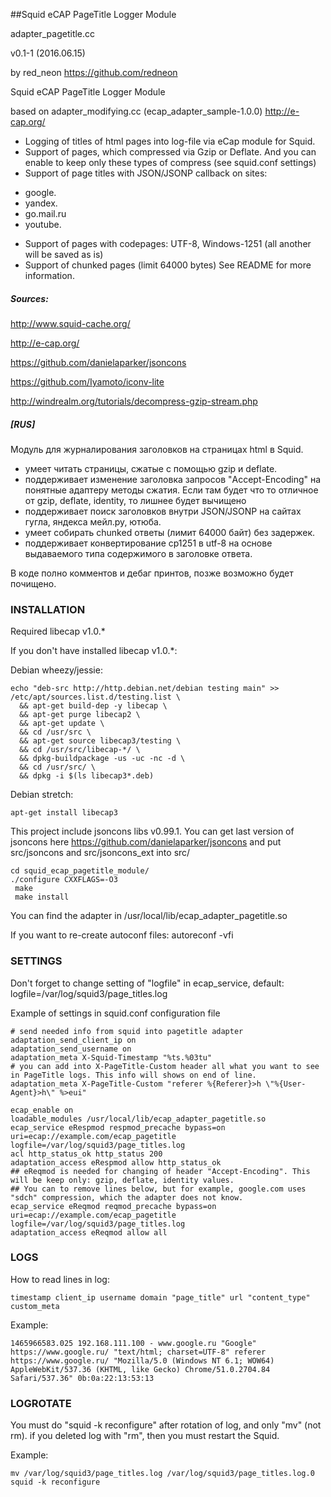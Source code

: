  
##Squid eCAP PageTitle Logger Module

adapter_pagetitle.cc

v0.1-1 (2016.06.15)

by red_neon https://github.com/redneon

Squid eCAP PageTitle Logger Module

based on adapter_modifying.cc (ecap_adapter_sample-1.0.0) http://e-cap.org/
  
 * Logging of titles of html pages into log-file via eCap module for Squid.
 * Support of pages, which compressed via Gzip or Deflate. And you can enable 
  to keep only these types of compress (see squid.conf settings)
 * Support of page titles with JSON/JSONP callback on sites:
- google.
- yandex.
- go.mail.ru
- youtube.
 
 * Support of pages with codepages: UTF-8, Windows-1251 (all another will be saved as is)
 * Support of chunked pages (limit 64000 bytes)
  See README for more information.

##### Sources:
  
http://www.squid-cache.org/

http://e-cap.org/

https://github.com/danielaparker/jsoncons

https://github.com/Iyamoto/iconv-lite

http://windrealm.org/tutorials/decompress-gzip-stream.php
 
 
 
 
##### [RUS] 
Модуль для журналирования заголовков <title>ЗАГОЛОВОК</title> на страницах
html в Squid.
- умеет читать страницы, сжатые с помощью gzip и deflate.
- поддерживает изменение заголовка запросов "Accept-Encoding" на понятные
адаптеру методы сжатия. Если там будет что то отличное от gzip, deflate,
identity, то лишнее будет вычищено
- поддерживает поиск заголовков внутри JSON/JSONP на сайтах гугла, яндекса
мейл.ру, ютюба.
- умеет собирать chunked ответы (лимит 64000 байт) без задержек.
- поддерживает конвертирование cp1251 в utf-8 на основе выдаваемого типа
содержимого в заголовке ответа.

В коде полно комментов и дебаг принтов, позже возможно будет почищено.
 
 
 
 
 
### INSTALLATION



Required libecap v1.0.*

If you don't have installed libecap v1.0.*:

Debian wheezy/jessie:
```
echo "deb-src http://http.debian.net/debian testing main" >> /etc/apt/sources.list.d/testing.list \
  && apt-get build-dep -y libecap \
  && apt-get purge libecap2 \
  && apt-get update \
  && cd /usr/src \
  && apt-get source libecap3/testing \
  && cd /usr/src/libecap-*/ \
  && dpkg-buildpackage -us -uc -nc -d \
  && cd /usr/src/ \
  && dpkg -i $(ls libecap3*.deb)
```
Debian stretch:
```
apt-get install libecap3
```


This project include jsoncons libs v0.99.1.
You can get last version of jsoncons here https://github.com/danielaparker/jsoncons
and put src/jsoncons and src/jsoncons_ext into src/

```
cd squid_ecap_pagetitle_module/
./configure CXXFLAGS=-O3
 make
 make install
```

You can find the adapter in
/usr/local/lib/ecap_adapter_pagetitle.so


If you want to re-create autoconf files:
autoreconf -vfi



### SETTINGS



Don't forget to change setting of "logfile" in ecap_service, 
default: logfile=/var/log/squid3/page_titles.log

Example of settings in squid.conf configuration file

```
# send needed info from squid into pagetitle adapter
adaptation_send_client_ip on
adaptation_send_username on
adaptation_meta X-Squid-Timestamp "%ts.%03tu"
# you can add into X-PageTitle-Custom header all what you want to see in PageTitle logs. This info will shows on end of line.
adaptation_meta X-PageTitle-Custom "referer %{Referer}>h \"%{User-Agent}>h\" %>eui"

ecap_enable on
loadable_modules /usr/local/lib/ecap_adapter_pagetitle.so
ecap_service eRespmod respmod_precache bypass=on uri=ecap://example.com/ecap_pagetitle logfile=/var/log/squid3/page_titles.log
acl http_status_ok http_status 200
adaptation_access eRespmod allow http_status_ok
## eReqmod is needed for changing of header "Accept-Encoding". This will be keep only: gzip, deflate, identity values.
## You can to remove lines below, but for example, google.com uses "sdch" compression, which the adapter does not know.
ecap_service eReqmod reqmod_precache bypass=on uri=ecap://example.com/ecap_pagetitle logfile=/var/log/squid3/page_titles.log
adaptation_access eReqmod allow all
```



### LOGS

How to read lines in log:

```timestamp client_ip username domain "page_title" url "content_type" custom_meta```

Example:

```1465966583.025 192.168.111.100 - www.google.ru "Google" https://www.google.ru/ "text/html; charset=UTF-8" referer https://www.google.ru/ "Mozilla/5.0 (Windows NT 6.1; WOW64) AppleWebKit/537.36 (KHTML, like Gecko) Chrome/51.0.2704.84 Safari/537.36" 0b:0a:22:13:53:13```


### LOGROTATE


You must do "squid -k reconfigure" after rotation of log, and only "mv" (not rm).
if you deleted log with "rm", then you must restart the Squid.

Example:
```
mv /var/log/squid3/page_titles.log /var/log/squid3/page_titles.log.0
squid -k reconfigure
```
